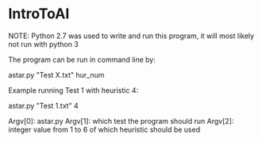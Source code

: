 # IntroToAI

NOTE: Python 2.7 was used to write and run this program,
	it will most likely not run with python 3

The program can be run in command line by:

astar.py "Test X.txt" hur_num

Example running Test 1 with heuristic 4:

astar.py "Test 1.txt" 4

Argv[0]: astar.py
Argv[1]: which test the program should run
Argv[2]: integer value from 1 to 6 of which heuristic should be used
